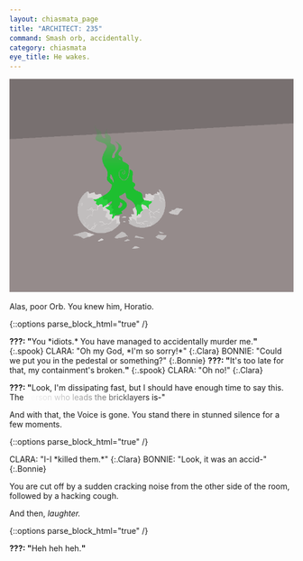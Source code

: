 ```yaml
---
layout: chiasmata_page
title: "ARCHITECT: 235"
command: Smash orb, accidentally.
category: chiasmata
eye_title: He wakes.
---
```


![235](/chiasmata/images/narrative/234.png)

Alas, poor Orb. You knew him, Horatio.

{::options parse_block_html="true" /}
<div class="dialogue">
<b>???: "</b>You *idiots.* You have managed to accidentally murder me.<b>"</b> 
{:.spook}
CLARA: "Oh my God, *I'm so sorry!*" 
{:.Clara}
BONNIE: "Could we put you in the pedestal or something?" 
{:.Bonnie}
<b>???: "</b>It's too late for that, my containment's broken.<b>"</b> 
{:.spook}
CLARA: "Oh no!" 
{:.Clara}
<p><span style="font-weight: bolder;">???: "</span>Look, I'm dissipating fast, but I should have enough time to say this. The <span style="color: #ffffff;">p</span><span style="color: #f8f8f8;">e</span><span style="color: #f1f1f1;">r</span><span style="color: #eaeaea;">s</span><span style="color: #e3e3e3;">o</span><span style="color: #dcdcdc;">n</span> <span style="color: #cdcdcd;">w</span><span style="color: #c6c6c6;">h</span><span style="color: #bfbfbf;">o</span> <span style="color: #b1b1b1;">l</span><span style="color: #aaaaaa;">e</span><span style="color: #a3a3a3;">a</span><span style="color: #9c9c9c;">d</span><span style="color: #959595;">s</span> <span style="color: #878787;">t</span><span style="color: #7f7f7f;">h</span><span style="color: #787878;">e</span> <span style="color: #6a6a6a;">b</span><span style="color: #636363;">r</span><span style="color: #5c5c5c;">i</span><span style="color: #555555;">c</span><span style="color: #4e4e4e;">k</span><span style="color: #474747;">l</span><span style="color: #404040;">a</span><span style="color: #393939;">y</span><span style="color: #323232;">e</span><span style="color: #2a2a2a;">r</span><span style="color: #232323;">s</span> <span style="color: #151515;">i</span><span style="color: #0e0e0e;">s</span><span style="color: #070707;">-</span><span style="color: #000000;">"</span></p>
</div>

And with that, the Voice is gone. You stand there in stunned silence for a few moments.

{::options parse_block_html="true" /}
<div class="dialogue">
CLARA: "I-I *killed them.*" 
{:.Clara}
BONNIE: "Look, it was an accid-" 
{:.Bonnie}
</div>

You are cut off by a sudden cracking noise from the other side of the room, followed by a hacking cough.

And then, *laughter.*

{::options parse_block_html="true" /}
<div class="dialogue">
<b>???: "</b>Heh heh heh.<b>"</b>
</div>